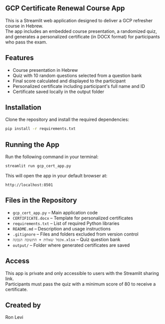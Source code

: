 ## GCP Certificate Renewal Course App

This is a Streamlit web application designed to deliver a GCP refresher course in Hebrew.  
The app includes an embedded course presentation, a randomized quiz, and generates a personalized certificate (in DOCX format) for participants who pass the exam.

## Features

- Course presentation in Hebrew
- Quiz with 10 random questions selected from a question bank
- Final score calculated and displayed to the participant
- Personalized certificate including participant's full name and ID
- Certificate saved locally in the output folder

## Installation

Clone the repository and install the required dependencies:

```bash
pip install -r requirements.txt
```

## Running the App

Run the following command in your terminal:

```bash
streamlit run gcp_cert_app.py
```

This will open the app in your default browser at:

```
http://localhost:8501
```

## Files in the Repository

- `gcp_cert_app.py` – Main application code  
- `CERTIFICATE.docx` – Template for personalized certificates  
- `requirements.txt` – List of required Python libraries  
- `README.md` – Description and usage instructions  
- `.gitignore` – Files and folders excluded from version control  
- `אקסל שאלות + התשובה הנכונה.xlsx` – Quiz question bank  
- `output/` – Folder where generated certificates are saved  

## Access

This app is private and only accessible to users with the Streamlit sharing link.  
Participants must pass the quiz with a minimum score of 80 to receive a certificate.

## Created by

Ron Levi
